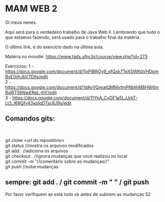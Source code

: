 # MAM WEB 2 

Oi meus nenes.

Aqui será para o verdadeiro trabalho de Java Web II. Lembrando que tudo o que estamos fazendo, será usado para o trabalho final da matéria.<br />

O último link, é do exercício dado na última aula.<br />

Matéria no moodle: https://www.tads.ufpr.br/course/view.php?id=273 <br />

Exercícios:
1 - https://docs.google.com/document/d/1jxPIBROy9_qfQsk7TeXSWKbVHDpmBvE0ijhJbV7DIts/edit <br />
2 - https://docs.google.com/document/d/1dAyVQreatQMMxfmPNbthM8HW6mBxlRT56NwERpL-jhY/edit <br />
3 - https://docs.google.com/document/d/11YkA_CyDF1a5LJJrkT-Lt3_I68Qfv43xpIqDTsc8J9s/edit <br />  

<h2>Comandos gits:</h2> <br />

git clone <url do repositório> <br />
git status //mostra os arquivos modificados <br />
git add . //adiciona os arquivos <br />
git checkout . //ignora mudanças que você realizou no local<br />
git commit -m "//comentário sobre as mudanças//" <br />
git push //sobe mudanças <br />

## sempre: git add . / git commit -m " " / git push 

Por favor verifiquem se está tudo ok antes de subirem as mudanças S2 <br />
